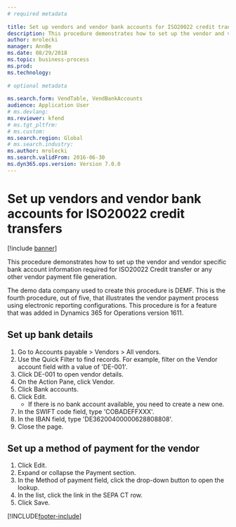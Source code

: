 ```yaml
--- 
# required metadata 
 
title: Set up vendors and vendor bank accounts for ISO20022 credit transfers
description: This procedure demonstrates how to set up the vendor and vendor specific bank account information required for ISO20022 Credit transfer or any other vendor payment file generation. 
author: mrolecki
manager: AnnBe 
ms.date: 08/29/2018
ms.topic: business-process 
ms.prod:  
ms.technology:  
 
# optional metadata 
 
ms.search.form: VendTable, VendBankAccounts   
audience: Application User 
# ms.devlang:  
ms.reviewer: kfend
# ms.tgt_pltfrm:  
# ms.custom:  
ms.search.region: Global
# ms.search.industry: 
ms.author: mrolecki
ms.search.validFrom: 2016-06-30 
ms.dyn365.ops.version: Version 7.0.0 
---
```

# Set up vendors and vendor bank accounts for ISO20022 credit transfers

[!include [banner](../../includes/banner.md)]

This procedure demonstrates how to set up the vendor and vendor specific bank account information required for ISO20022 Credit transfer or any other vendor payment file generation. 

The demo data company used to create this procedure is DEMF.
This is the fourth procedure, out of five, that illustrates the vendor payment process using electronic reporting configurations. This procedure is for a feature that was added in Dynamics 365 for Operations version 1611.


## Set up bank details
1. Go to Accounts payable > Vendors > All vendors.
2. Use the Quick Filter to find records. For example, filter on the Vendor account field with a value of 'DE-001'.
3. Click DE-001 to open vendor details.
4. On the Action Pane, click Vendor.
5. Click Bank accounts.
6. Click Edit.
    * If there is no bank account available, you need to create a new one.  
7. In the SWIFT code field, type 'COBADEFFXXX'.
8. In the IBAN field, type 'DE36200400000628808808'.
9. Close the page.

## Set up a method of payment for the vendor
1. Click Edit.
2. Expand or collapse the Payment section.
3. In the Method of payment field, click the drop-down button to open the lookup.
4. In the list, click the link in the SEPA CT row.
5. Click Save.



[!INCLUDE[footer-include](../../../includes/footer-banner.md)]